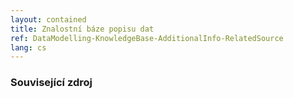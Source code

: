 ```yaml
---
layout: contained
title: Znalostní báze popisu dat
ref: DataModelling-KnowledgeBase-AdditionalInfo-RelatedSource
lang: cs
---
```


### Související zdroj
